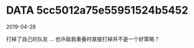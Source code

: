 DATA 5cc5012a75e55951524b5452
==============================

2019-04-28

打掉了自己的队友 ... 也许敌我重叠时直接打掉并不是一个好策略？
